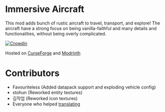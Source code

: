 # Immersive Aircraft

This mod adds bunch of rustic aircraft to travel, transport, and explore! The aircraft have a strong focus on being
vanilla-faithful and many details and functionalities, without being overly complicated.

[![Crowdin](https://badges.crowdin.net/immersive-collection/localized.svg)](https://crowdin.com/project/immersive-collection)

Hosted on
[CurseForge](https://www.curseforge.com/minecraft/mc-mods/immersive-aircraft) and
[Modrinth](https://modrinth.com/mod/immersive-aircraft)

# Contributors

* Favouriteless (Added datapack support and exploding vehicle config)
* stohun (Reworked entity textures)
* 김작업 (Reworked icon textures)
* Everyone who helped [translating](https://crowdin.com/project/immersive-collection)